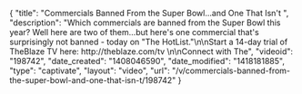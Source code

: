{
    "title": "Commercials Banned From the Super Bowl...and One That Isn't ",
    "description": "Which commercials are banned from the Super Bowl this year? Well here are two of them...but here's one commercial that's surprisingly not banned - today on \"The HotList.\"\n\nStart a 14-day trial of TheBlaze TV here: http:\/\/theblaze.com\/tv \n\nConnect with The",
    "videoid": "198742",
    "date_created": "1408046590",
    "date_modified": "1418181885",
    "type": "captivate",
    "layout": "video",
    "url": "\/v\/commercials-banned-from-the-super-bowl-and-one-that-isn-t\/198742"
}